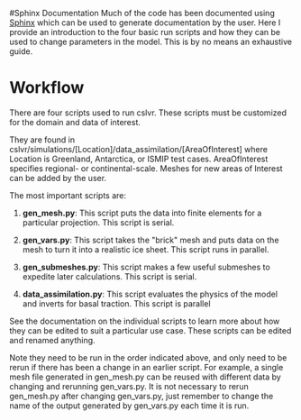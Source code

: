#Sphinx Documentation
Much of the code has been documented using [Sphinx](http://www.sphinx-doc.org/en/stable/) which can be used to generate documentation by the user. Here I provide an introduction to the four basic run scripts and how they can be used to change parameters in the model. This is by no means an exhaustive guide.

# Workflow
There are four scripts used to run cslvr. These scripts must be customized for the domain and data of interest.

They are found in cslvr/simulations/[Location]/data_assimilation/[AreaOfInterest] where Location is Greenland, Antarctica, or ISMIP test cases. AreaOfInterest specifies regional- or continental-scale. Meshes for new areas of Interest can be added by the user.

The most important scripts are:

1. **gen_mesh.py**: This script puts the data into finite elements for a particular projection. This script is serial.

2. **gen_vars.py**: This script takes the "brick" mesh and puts data on the mesh to turn it into a realistic ice sheet. This script runs in parallel.

3. **gen_submeshes.py**: This script makes a few useful submeshes to expedite later calculations. This script is serial.

4. **data_assimilation.py**: This script evaluates the physics of the model and inverts for basal traction. This script is parallel

See the documentation on the individual scripts to learn more about how they can be edited to suit a particular use case. These scripts can be edited and renamed anything. 

Note they need to be run in the order indicated above, and only need to be rerun if there has been a change in an earlier script. For example, a single mesh file generated in gen_mesh.py can be reused with different data by changing and rerunning gen_vars.py. It is not necessary to rerun gen_mesh.py after changing gen_vars.py, just remember to change the name of the output generated by gen_vars.py each time it is run.

